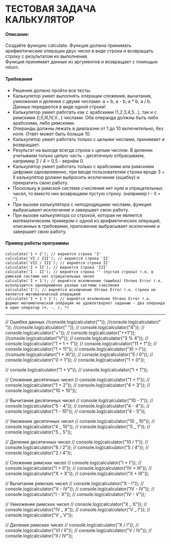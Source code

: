 # ТЕСТОВАЯ ЗАДАЧА КАЛЬКУЛЯТОР<br />

#### Описание:

Создайте функцию calculate. Функция должна принимать арифметические операции двух чисел в виде строки и возвращать строку с результатом их выполнения.<br />
Функция принимает данные из аргументов и возвращает с помощью return.

#### Требования

- Решение должно пройти все тесты.
- Калькулятор умеет выполнять операции сложения, вычитания, умножения и деления с двумя числами: a + b, a - b, a \* b, a / b. Данные передаются в виде одной строки!
- Калькулятор умеет работать как с арабскими (1,2,3,4,5…), так и с римскими (I,II,III,IV,V…) числами. Оба операнда должны быть либо арабскими, либо римскими.
- Операнды должны лежать в диапазоне от 1 до 10 включительно, без ноля. Ответ может быть больше 10.
- Калькулятор умеет работать только с целыми числами, принимает и возвращает.
- Результат на выходе всегда строка с целым числом. В делении учитываем только целую часть - десятичную отбрасываем, например 2 / 4 = 0,5 - вернём 0.
- Калькулятор умеет работать только с арабскими или римскими цифрами одновременно, при вводе пользователем строки вроде 3 + II калькулятор должен выбросить исключение (ошибку) и прекратить свою работу.
- Поскольку в римской системе счисления нет нуля и отрицательных чисел, то вместо них возвращаем пустую строку. (например I - II = '')
- При вызове калькулятора с неподходящими числами, функция выбрасывает исключение и завершает свою работу.
- При вызове калькулятора со строкой, которая не является математическим примером с одной из арифметических операций, описанных в требовании, приложение выбрасывает исключение и завершает свою работу.

#### Пример работы программы

```
calculate('1 + 2'); // вернется строка '3'
calculate('VI / III'); // вернется строка 'II'
calculate('VII / III'); // вернётся строка II'
calculate('I + II'); // вернется строка 'III'
calculate('I - II'); // вернётся строка '' (пустая строка) т.к. в римской системе нет отрицательных чисел
calculate('I + 1'); // вернётся исключение (ошибка) throws Error т.к. используются одновременно разные системы счисления
calculate('I'); // вернётся исключение throws Error т.к. строка не является математической операцией
calculate('1 + 1 + 1'); // вернётся исключение throws Error т.к. формат математической операции не удовлетворяет заданию - два операнда и один оператор (+, -, /, *)
```

---

// Ошибки данных
//console.log(calculator(""));
//console.log(calculator(" "));
//console.log(calculator(" "));
// console.log(calculator("4"));
// console.log(calculator("+"));
// console.log(calculator("++1"));
//console.log(calculator("V"));
// console.log(calculator("3 % 4"));
// console.log(calculator("1 + 1 + 1"));
// console.log(calculator("11 + 1"));
// console.log(calculator("1 + 11"));
// console.log(calculator("XI + I"));
//console.log(calculator("I + XI"));
// console.log(calculator("5 / 0"));
// console.log(calculator("0 + 1"));
// console.log(calculator("1 + 0"));

// console.log(calculator("1 + V"));
// console.log(calculator("I + 1"));

// Сложение десятичных чисел
// console.log(calculator("1 + 1"));
// console.log(calculator("1 + 2"));
// console.log(calculator("4 + 3"));
// console.log(calculator("10 + 10"));

// Вычитание десятичных чисел
// console.log(calculator("10 - 1"));
// console.log(calculator("5 - 4"));
// console.log(calculator("4 - 4"));
// console.log(calculator("1 - 10"));
// console.log(calculator("4 - 5"));

// Уможение десятичных чисел
// console.log(calculator("10 _ 10"));
// console.log(calculator("4 _ 10"));
// console.log(calculator("5 _ 1"));
// console.log(calculator("5 _ 5"));

// Деление десятичных чисел
// console.log(calculator("10 / 1"));
// console.log(calculator("6 / 2"));
// console.log(calculator("5 / 4"));
// console.log(calculator("2 / 4"));

// Сложение римских чисел
// console.log(calculator("I + I"));
// console.log(calculator("I + II"));
// console.log(calculator("IV + III"));
// console.log(calculator("X + X"));
// console.log(calculator("X + IX"));

// Вычитание римских чисел
// console.log(calculator("X - I"));
// console.log(calculator("V - IV"));
// console.log(calculator("IV - IV"));
// console.log(calculator("I - X"));
// console.log(calculator("IV - V"));

// Умножение римских чисел
// console.log(calculator("X _ X"));
// console.log(calculator("IV _ X"));
// console.log(calculator("V _ I"));
// console.log(calculator("V _ V"));

// Деление римских чисел
// console.log(calculator("X / I"));
// console.log(calculator("VI / II"));
// console.log(calculator("V / IV"));
// console.log(calculator("II / IV"));
